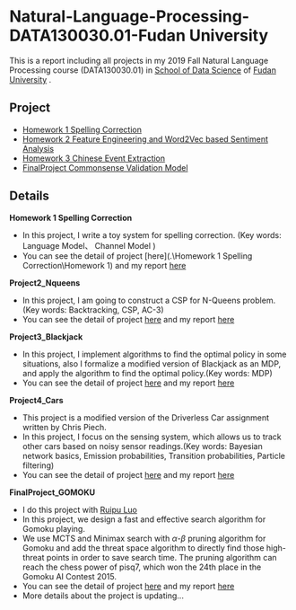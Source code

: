# Natural-Language-Processing-DATA130030.01-Fudan University
This is a report including all projects in my 2019 Fall Natural Language Processing course (DATA130030.01) in [School of Data Science](https://sds.fudan.edu.cn/)  of [Fudan University](https://www.fudan.edu.cn/) .

## Project
   * [Homework 1 Spelling Correction](https://github.com/Guardianzc/Project-of-Natural-Language-Processing-DATA130030.01/tree/master/Homework%201%20Spelling%20Correction)
   * [Homework 2 Feature Engineering and Word2Vec based Sentiment Analysis](https://github.com/Guardianzc/Project-of-Natural-Language-Processing-DATA130030.01/tree/master/Homework%202%20Feature%20Engineering%20and%20Word2Vec%20based%20Sentiment%20Analysis)
   * [Homework 3 Chinese Event Extraction](https://github.com/Guardianzc/Project-of-Natural-Language-Processing-DATA130030.01/tree/master/Homework%203%20Chinese%20Event%20Extraction)
   * [FinalProject Commonsense Validation Model](https://github.com/Guardianzc/Project-of-Natural-Language-Processing-DATA130030.01/tree/master/Final%20PJ)
   
## Details
**Homework 1 Spelling Correction**
* In this project, I write a toy system for spelling correction.  (Key words: Language Model、 Channel Model )
* You can see the detail of project [here](.\Homework 1 Spelling Correction\Homework 1) and my report [here](./Project1_Pacman/Report.pdf)
    
**Project2_Nqueens**
* In this project, I am going to construct a CSP for N-Queens problem.(Key words: Backtracking, CSP, AC-3)
* You can see the detail of project [here](./Project2_Nqueens/pj2.zip) and my report [here](./Project2_Nqueens/Report.pdf)

**Project3_Blackjack**
* In this project, I implement algorithms to find the optimal policy in some situations, also I formalize a modified version of Blackjack as an MDP, and apply the algorithm to find the optimal policy.(Key words: MDP)
* You can see the detail of project [here](./Project3_Blackjack/index.html) and my report [here](./Project3_Blackjack/Report.pdf)
    
**Project4_Cars**
* This project is a modified version of the Driverless Car assignment written by Chris Piech.
* In this project, I focus on the sensing system, which allows us to track other cars based on noisy sensor readings.(Key words: Bayesian network basics, Emission probabilities, Transition probabilities, Particle filtering)
* You can see the detail of project [here](./Project4_Cars/pj4.pdf) and my report [here](./Project4_Cars/Report.pdf)    

**FinalProject_GOMOKU**
* I do this project with [Ruipu Luo](https://rupertluo.github.io/)
* In this project, we design a fast and effective search algorithm for Gomoku playing.
* We use MCTS and Minimax search with $\alpha$-$\beta$ pruning algorithm for Gomoku and add the threat space algorithm to directly find those high-threat points in order to save search time. The  pruning  algorithm  can  reach  the  chess  power  of pisq7, which won the 24th place in the Gomoku AI Contest 2015.
* You can see the detail of project [here](./FinalProject_GOMOKU/Final_PJ.pdf) and my report [here](./FinalProject_GOMOKU/Alpha_Beta_Pruning_with_Thread_DetectionAlgorithm_for_Gomoku.pdf)
* More details about the project is updating...
